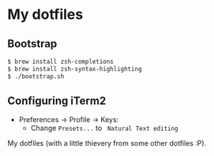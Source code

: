 # My dotfiles

## Bootstrap

```sh
$ brew install zsh-completions
$ brew install zsh-syntax-highlighting
$ ./bootstrap.sh
```

## Configuring iTerm2

* Preferences -> Profile -> Keys:
  * Change `Presets...` to ` Natural Text editing`

My dotfiles (with a little thievery from some other dotfiles :P).
